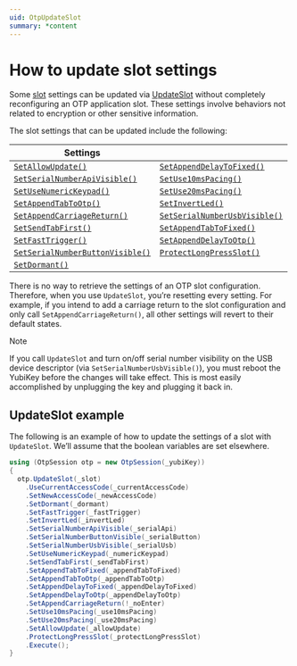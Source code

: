 ```yaml
---
uid: OtpUpdateSlot
summary: *content
---
```


<!-- Copyright 2021 Yubico AB

Licensed under the Apache License, Version 2.0 (the "License");
you may not use this file except in compliance with the License.
You may obtain a copy of the License at

    http://www.apache.org/licenses/LICENSE-2.0

Unless required by applicable law or agreed to in writing, software
distributed under the License is distributed on an "AS IS" BASIS,
WITHOUT WARRANTIES OR CONDITIONS OF ANY KIND, either express or implied.
See the License for the specific language governing permissions and
limitations under the License. -->

# How to update slot settings

Some [slot](xref:OtpSlots) settings can be updated via [UpdateSlot](xref:Yubico.YubiKey.Otp.Operations.UpdateSlot) without completely reconfiguring an OTP application slot. These settings involve behaviors not related to encryption or other sensitive information.

The slot settings that can be updated include the following:

| Settings |          |
|----------|----------|
| [```SetAllowUpdate()```](xref:Yubico.YubiKey.Otp.Operations.UpdateSlot.SetAllowUpdate*) | [```SetAppendDelayToFixed()```](xref:Yubico.YubiKey.Otp.Operations.UpdateSlot.SetAppendDelayToFixed*) |
| [```SetSerialNumberApiVisible()```](xref:Yubico.YubiKey.Otp.Operations.UpdateSlot.SetSerialNumberApiVisible*) | [```SetUse10msPacing()```](xref:Yubico.YubiKey.Otp.Operations.UpdateSlot.SetUse10msPacing*) |
| [```SetUseNumericKeypad()```](xref:Yubico.YubiKey.Otp.Operations.UpdateSlot.SetUseNumericKeypad*) | [```SetUse20msPacing()```](xref:Yubico.YubiKey.Otp.Operations.UpdateSlot.SetUse20msPacing*) |
| [```SetAppendTabToOtp()```](xref:Yubico.YubiKey.Otp.Operations.UpdateSlot.SetAppendTabToOtp*) | [```SetInvertLed()```](xref:Yubico.YubiKey.Otp.Operations.UpdateSlot.SetInvertLed*) |
| [```SetAppendCarriageReturn()```](xref:Yubico.YubiKey.Otp.Operations.UpdateSlot.SetAppendCarriageReturn*) | [```SetSerialNumberUsbVisible()```](xref:Yubico.YubiKey.Otp.Operations.UpdateSlot.SetSerialNumberUsbVisible*) |
| [```SetSendTabFirst()```](xref:Yubico.YubiKey.Otp.Operations.UpdateSlot.SetSendTabFirst*) | [```SetAppendTabToFixed()```](xref:Yubico.YubiKey.Otp.Operations.UpdateSlot.SetAppendTabToFixed*) |
| [```SetFastTrigger()```](xref:Yubico.YubiKey.Otp.Operations.UpdateSlot.SetFastTrigger*) | [```SetAppendDelayToOtp()```](xref:Yubico.YubiKey.Otp.Operations.UpdateSlot.SetAppendDelayToOtp*) |
| [```SetSerialNumberButtonVisible()```](xref:Yubico.YubiKey.Otp.Operations.UpdateSlot.SetSerialNumberButtonVisible*) | [```ProtectLongPressSlot()```](xref:Yubico.YubiKey.Otp.Operations.UpdateSlot.ProtectLongPressSlot*) |
| [```SetDormant()```](xref:Yubico.YubiKey.Otp.Operations.UpdateSlot.SetDormant*) | |


There is no way to retrieve the settings of an OTP slot configuration. Therefore, when you use ```UpdateSlot```, you’re resetting every setting. For example, if you intend to add a carriage return to the slot configuration and only call ```SetAppendCarriageReturn()```, all other settings will revert to their default states.

> [!NOTE]
> If you call `UpdateSlot` and turn on/off serial number visibility on the USB device descriptor (via `SetSerialNumberUsbVisible()`), you must reboot the YubiKey before the changes will take effect. This is most easily accomplished by unplugging the key and plugging it back in.

## UpdateSlot example

The following is an example of how to update the settings of a slot with ```UpdateSlot```. We’ll assume that the boolean variables are set elsewhere.

```C#
using (OtpSession otp = new OtpSession(_yubiKey))
{
  otp.UpdateSlot(_slot)
    .UseCurrentAccessCode(_currentAccessCode)
    .SetNewAccessCode(_newAccessCode)
    .SetDormant(_dormant)
    .SetFastTrigger(_fastTrigger)
    .SetInvertLed(_invertLed)
    .SetSerialNumberApiVisible(_serialApi)
    .SetSerialNumberButtonVisible(_serialButton)
    .SetSerialNumberUsbVisible(_serialUsb)
    .SetUseNumericKeypad(_numericKeypad)
    .SetSendTabFirst(_sendTabFirst)
    .SetAppendTabToFixed(_appendTabToFixed)
    .SetAppendTabToOtp(_appendTabToOtp)
    .SetAppendDelayToFixed(_appendDelayToFixed)
    .SetAppendDelayToOtp(_appendDelayToOtp)
    .SetAppendCarriageReturn(!_noEnter)
    .SetUse10msPacing(_use10msPacing)
    .SetUse20msPacing(_use20msPacing)
    .SetAllowUpdate(_allowUpdate)
    .ProtectLongPressSlot(_protectLongPressSlot)
    .Execute();
}
```
